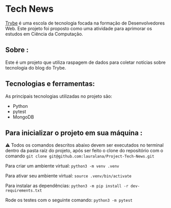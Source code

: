 # Tech News

[Trybe](https://www.betrybe.com/) é uma escola de tecnologia focada na formação de Desenvolvedores Web. Este projeto foi proposto como uma atividade para aprimorar os estudos em Ciência da Computação.


## Sobre :
Este é um projeto que utiliza raspagem de dados para coletar notícias sobre tecnologia do blog do Trybe.


## Tecnologias e ferramentas:

As principais tecnologias utilizadas no projeto são:
- Python
- pytest
- MongoDB


## Para inicializar o projeto em sua máquina :

⚠️ Todos os comandos descritos abaixo devem ser executados no terminal dentro da pasta raíz do projeto, após ser feito o clone do repositório com o comando `git clone git@github.com:lauralana/Project-Tech-News.git`  
  
Para criar um ambiente virtual:
 `python3 -m venv .venv`
  
Para ativar seu ambiente virtual:
`source .venv/bin/activate`

Para instalar as dependências: 
`python3 -m pip install -r dev-requirements.txt`

Rode os testes com o seguinte comando:
`python3 -m pytest`
